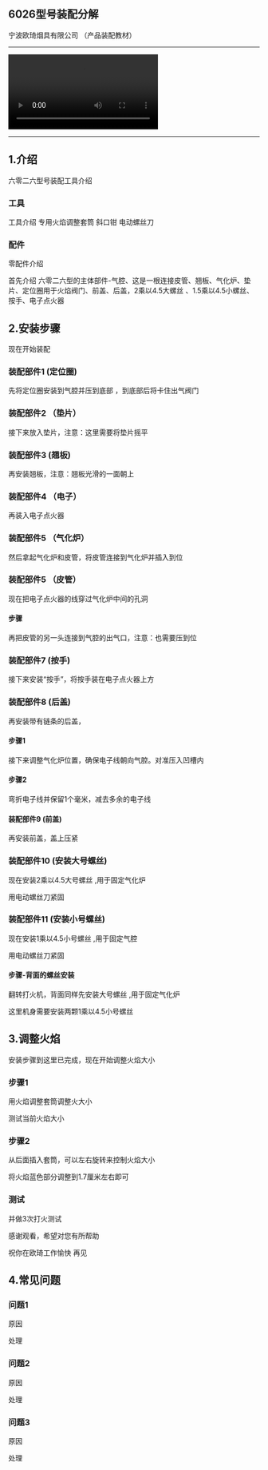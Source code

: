 ## 6026型号装配分解

宁波欧琦烟具有限公司 （产品装配教材）

------------------------------


<video id="video" controls=""  >
      <source id="webm" src="./6026-v2.mp4" type="video/webm">
</video>





------------------------------


## 1.介绍

六零二六型号装配工具介绍

###  工具

工具介绍  专用火焰调整套筒  斜口钳   电动螺丝刀

###  配件

零配件介绍

首先介绍 六零二六型的主体部件-气腔、这是一根连接皮管、翘板、气化炉、垫片、定位圈用于火焰阀门、前盖、后盖，2乘以4.5大螺丝  、1.5乘以4.5小螺丝、按手、电子点火器

## 2.安装步骤

现在开始装配

### 装配部件1 (定位圈)

先将定位圈安装到气腔并压到底部 ，到底部后将卡住出气阀门

### 装配部件2 （垫片）

接下来放入垫片，注意：这里需要将垫片摇平

### 装配部件3 (翘板)

再安装翘板，注意：翘板光滑的一面朝上

### 装配部件4 （电子）

再装入电子点火器

### 装配部件5 （气化炉）

然后拿起气化炉和皮管，将皮管连接到气化炉并插入到位

### 装配部件5 （皮管）

现在把电子点火器的线穿过气化炉中间的孔洞

#### 步骤

再把皮管的另一头连接到气腔的出气口，注意：也需要压到位

### 装配部件7 (按手)

接下来安装“按手”，将按手装在电子点火器上方

### 装配部件8 (后盖)

再安装带有链条的后盖，

#### 步骤1

接下来调整气化炉位置，确保电子线朝向气腔。对准压入凹槽内

#### 步骤2

弯折电子线并保留1个毫米，减去多余的电子线

#### 装配部件9 (前盖)

再安装前盖，盖上压紧

### 装配部件10 (安装大号螺丝)

现在安装2乘以4.5大号螺丝 ,用于固定气化炉

用电动螺丝刀紧固



### 装配部件11 (安装小号螺丝)

现在安装1乘以4.5小号螺丝 ,用于固定气腔

用电动螺丝刀紧固

#### 步骤-背面的螺丝安装

翻转打火机，背面同样先安装大号螺丝 ,用于固定气化炉

这里机身需要安装两颗1乘以4.5小号螺丝

## 3.调整火焰

安装步骤到这里已完成，现在开始调整火焰大小

### 步骤1

用火焰调整套筒调整火大小

测试当前火焰大小

### 步骤2

从后面插入套筒，可以左右旋转来控制火焰大小

将火焰蓝色部分调整到1.7厘米左右即可

### 测试

并做3次打火测试

感谢观看，希望对您有所帮助

祝你在欧琦工作愉快 再见

## 4.常见问题

### 问题1

原因

处理

### 问题2

原因

处理

### 问题3

原因

处理









 








